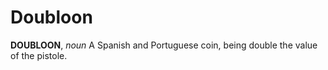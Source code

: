 # Doubloon

**DOUBLOON**, _noun_ A Spanish and Portuguese coin, being double the value of the pistole.
